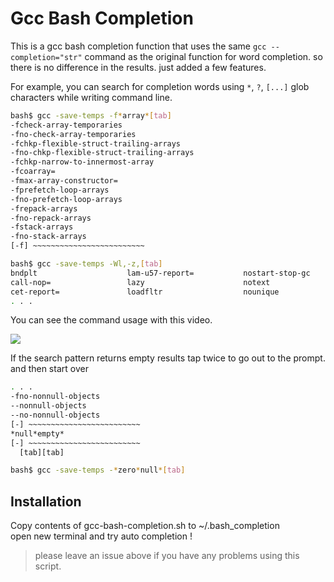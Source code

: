 # Gcc Bash Completion

This is a gcc bash completion function that uses the same `gcc --completion="str"` 
command as the original function for word completion.
so there is no difference in the results.
just added a few features.

For example, you can search for completion words using `*`, `?`, `[...]` glob characters
while writing command line.

```sh
bash$ gcc -save-temps -f*array*[tab]
-fcheck-array-temporaries
-fno-check-array-temporaries
-fchkp-flexible-struct-trailing-arrays
-fno-chkp-flexible-struct-trailing-arrays
-fchkp-narrow-to-innermost-array
-fcoarray=
-fmax-array-constructor=
-fprefetch-loop-arrays
-fno-prefetch-loop-arrays
-frepack-arrays
-fno-repack-arrays
-fstack-arrays
-fno-stack-arrays
[-f] ~~~~~~~~~~~~~~~~~~~~~~~~~

bash$ gcc -save-temps -Wl,-z,[tab]
bndplt                    lam-u57-report=           nostart-stop-gc
call-nop=                 lazy                      notext
cet-report=               loadfltr                  nounique
. . .
```

You can see the command usage with this video.

[![](https://mug896.github.io/img/gcc-bash-completion.png)](https://mug896.github.io/img/gcc-bash-completion.mp4)

If the search pattern returns empty results
tap twice to go out to the prompt.
and then start over

```sh
. . .
-fno-nonnull-objects
--nonnull-objects
--no-nonnull-objects
[-] ~~~~~~~~~~~~~~~~~~~~~~~~~
*null*empty*
[-] ~~~~~~~~~~~~~~~~~~~~~~~~~
  [tab][tab]

bash$ gcc -save-temps -*zero*null*[tab] 
```

## Installation

Copy contents of gcc-bash-completion.sh to ~/.bash_completion  
open new terminal and try auto completion !


> please leave an issue above if you have any problems using this script.
